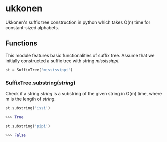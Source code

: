 # ukkonen
Ukkonen's suffix tree construction in python which takes O(n) time for constant-sized alphabets.

## Functions

This module features basic functionalities of suffix tree. Assume that we initially constructed a suffix tree with string *mississippi*.

```python
st = SuffixTree('mississippi')
```

### SuffixTree.substring(*string*)

Check if a string *string* is a substring of the given string in O(m) time, where m is the length of *string*.

```python
st.substring('issi')

>>> True

st.substring('pipi')

>>> False
```
